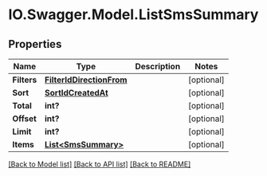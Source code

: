 # IO.Swagger.Model.ListSmsSummary
## Properties

Name | Type | Description | Notes
------------ | ------------- | ------------- | -------------
**Filters** | [**FilterIdDirectionFrom**](FilterIdDirectionFrom.md) |  | [optional] 
**Sort** | [**SortIdCreatedAt**](SortIdCreatedAt.md) |  | [optional] 
**Total** | **int?** |  | [optional] 
**Offset** | **int?** |  | [optional] 
**Limit** | **int?** |  | [optional] 
**Items** | [**List&lt;SmsSummary&gt;**](SmsSummary.md) |  | [optional] 

[[Back to Model list]](../README.md#documentation-for-models) [[Back to API list]](../README.md#documentation-for-api-endpoints) [[Back to README]](../README.md)

